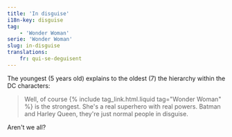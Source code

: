 ```yaml
---
title: 'In disguise'
i18n-key: disguise
tag:
    - 'Wonder Woman'
serie: 'Wonder Woman'
slug: in-disguise
translations:
    fr: qui-se-deguisent
---
```


The youngest (5 years old) explains to the oldest (7) the hierarchy within the
DC characters:

> Well, of course {% include tag_link.html.liquid tag="Wonder Woman" %} is the
> strongest. She's a real superhero with real powers. Batman and Harley Queen,
> they're just normal people in disguise.

Aren't we all?
